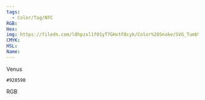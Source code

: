 ```yaml
---
tags:
  - Color/Tag/NTC
RGB:
Hex:
img: https://filedn.com/l0hpzxl1f01yT7GHxtF8cyk/Color%20Snake/SVG_Tumb%20Mass%20No%20Name/928590.svg
CMYK:
HSL:
Name:
---
```

Venus
```palette
#928590
```
RGB
